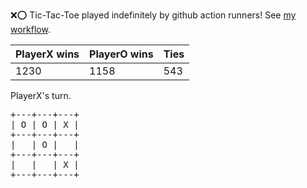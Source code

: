 :x::o: Tic-Tac-Toe played indefinitely by github action runners! See [my workflow](.github/workflows/play.yaml).

|PlayerX wins|PlayerO wins|Ties|
|-|-|-|
|1230|1158|543|

PlayerX's turn.

<pre>
+---+---+---+
| O | O | X |
+---+---+---+
|   | O |   |
+---+---+---+
|   |   | X |
+---+---+---+
</pre>